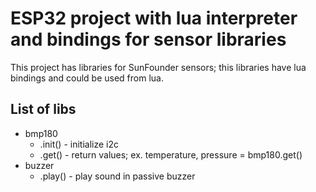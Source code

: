 ESP32 project with lua interpreter and bindings for sensor libraries 
=========

This project has libraries for SunFounder sensors; this libraries have lua bindings and could be used from lua.

List of libs
------
   * bmp180
      - .init() - initialize i2c 
      - .get() - return values; ex. temperature, pressure = bmp180.get()
   * buzzer 
      - .play() - play sound in passive buzzer
	
	